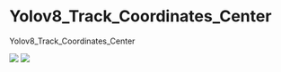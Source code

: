 # Yolov8_Track_Coordinates_Center
Yolov8_Track_Coordinates_Center


<html>
<body>
<img src="https://github.com/MJAHMADEE/Yolov8_Track_Coordinates_Center/blob/main/coordinates.gif" loop="true">
</body>
</html>

<html>
<body>
<img src="https://github.com/MJAHMADEE/Yolov8_Track_Coordinates_Center/blob/main/coordinates.mp4" loop="true">
</body>
</html>
